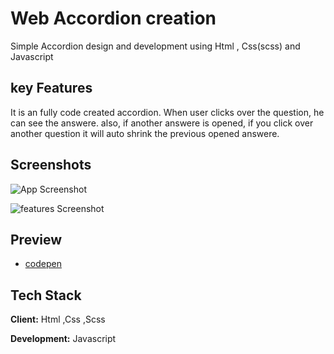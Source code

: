 
# Web Accordion creation

Simple Accordion design and development using Html , Css(scss) and Javascript
 



## key Features

It is an fully code created accordion. When user clicks over the
question, he can see the answere. also, if another answere is 
opened, if you click over another question it will auto shrink the previous
opened answere.


## Screenshots

![App Screenshot](https://i.ibb.co/C1gCJwW/Screenshot-from-2022-09-06-22-51-07.png)

![features Screenshot](https://i.ibb.co/VBxMsW3/Screenshot-from-2022-09-06-23-02-41.png)
## Preview

 - [codepen](https://codepen.io/Adnan-Saim/pen/LYmVoRd)


## Tech Stack

**Client:** Html ,Css ,Scss

**Development:** Javascript

